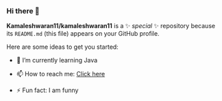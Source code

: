 ### Hi there 👋


**Kamaleshwaran11/kamaleshwaran11** is a ✨ _special_ ✨ repository because its `README.md` (this file) appears on your GitHub profile.

Here are some ideas to get you started:


- 🌱 I’m currently learning Java



- 📫 How to reach me: <a href="mailto:shankarkamal52@gmail.com">Click here</a>

- ⚡ Fun fact: I am funny

